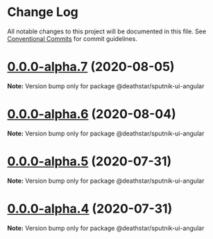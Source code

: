 # Change Log

All notable changes to this project will be documented in this file.
See [Conventional Commits](https://conventionalcommits.org) for commit guidelines.

# [0.0.0-alpha.7](https://git-codecommit.us-west-2.amazonaws.com/v1/repos/Deathstar/compare/@deathstar/sputnik-ui-angular@0.0.0-alpha.5...@deathstar/sputnik-ui-angular@0.0.0-alpha.7) (2020-08-05)

**Note:** Version bump only for package @deathstar/sputnik-ui-angular





# [0.0.0-alpha.6](https://git-codecommit.us-west-2.amazonaws.com/v1/repos/Deathstar/compare/@deathstar/sputnik-ui-angular@0.0.0-alpha.5...@deathstar/sputnik-ui-angular@0.0.0-alpha.6) (2020-08-04)

**Note:** Version bump only for package @deathstar/sputnik-ui-angular





# [0.0.0-alpha.5](https://git-codecommit.us-west-2.amazonaws.com/v1/repos/Deathstar/compare/@deathstar/sputnik-ui-angular@0.0.0-alpha.4...@deathstar/sputnik-ui-angular@0.0.0-alpha.5) (2020-07-31)

**Note:** Version bump only for package @deathstar/sputnik-ui-angular





# [0.0.0-alpha.4](https://git-codecommit.us-west-2.amazonaws.com/v1/repos/Deathstar/compare/@deathstar/sputnik-ui-angular@0.0.0-alpha.3...@deathstar/sputnik-ui-angular@0.0.0-alpha.4) (2020-07-31)

**Note:** Version bump only for package @deathstar/sputnik-ui-angular
